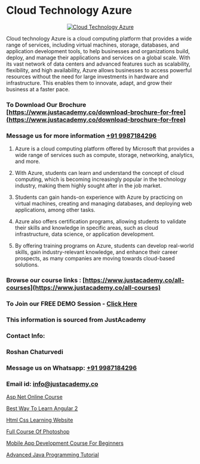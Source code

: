 # Cloud Technology Azure

<p align="center">
  <a href="https://justacademy.co/course-detail/microsoft-azure-training">
    <img src="https://justacademy.co/storage2/course_image/1708336833_course_image.png" alt="Cloud Technology Azure">
  </a>
</p>


Cloud technology Azure is a cloud computing platform that provides a wide range of services, including virtual machines, storage, databases, and application development tools, to help businesses and organizations build, deploy, and manage their applications and services on a global scale. With its vast network of data centers and advanced features such as scalability, flexibility, and high availability, Azure allows businesses to access powerful resources without the need for large investments in hardware and infrastructure. This enables them to innovate, adapt, and grow their business at a faster pace. 
### To Download Our Brochure [https://www.justacademy.co/download-brochure-for-free](https://www.justacademy.co/download-brochure-for-free)
### Message us for more information [+91 9987184296](https://api.whatsapp.com/send?phone=919987184296)
1) Azure is a cloud computing platform offered by Microsoft that provides a wide range of services such as compute, storage, networking, analytics, and more.

2) With Azure, students can learn and understand the concept of cloud computing, which is becoming increasingly popular in the technology industry, making them highly sought after in the job market.

3) Students can gain hands-on experience with Azure by practicing on virtual machines, creating and managing databases, and deploying web applications, among other tasks.

4) Azure also offers certification programs, allowing students to validate their skills and knowledge in specific areas, such as cloud infrastructure, data science, or application development.

5) By offering training programs on Azure, students can develop real-world skills, gain industry-relevant knowledge, and enhance their career prospects, as many companies are moving towards cloud-based solutions.

### Browse our course links : [https://www.justacademy.co/all-courses](https://www.justacademy.co/all-courses) 
### To Join our FREE DEMO Session - [Click Here](https://www.justacademy.co/register-for-course-demo)


### This information is sourced from JustAcademy
### Contact Info:
### Roshan Chaturvedi
### Message us on Whatsapp: [+91 9987184296](https://api.whatsapp.com/send?phone=919987184296)
### Email id: [info@justacademy.co](mailto:info@justacademy.co)
                
[Asp Net Online Course](https://www.linkedin.com/pulse/asp-net-online-course-justacademy-leicester-s1yoe?trackingId=8BdjmO2QpzNjyXOkzrVOPQ%3D%3D&lipi=urn%3Ali%3Apage%3Ad_flagship3_company_admin%3BPIc21Xd3RP6vIx4zw3ky%2FQ%3D%3D)

[Best Way To Learn Angular 2](https://www.linkedin.com/pulse/best-way-learn-angular-2-justacademy-chennai-ttoze?trackingId=6VmpUcdZcsIkO%2F2tv6qUVw%3D%3D&lipi=urn%3Ali%3Apage%3Ad_flagship3_company_admin%3BY%2BEec76oRFK6%2FI%2F%2BB9X%2Fdw%3D%3D)

[Html Css Learning Website](https://medium.com/@roneet705/html-css-learning-website-0a4dc6f5c8c3)

[Full Course Of Photoshop](https://medium.com/@negishivu99/full-course-of-photoshop-4cd6de92eef1)

[Mobile App Development Course For Beginners](https://justacademyin.github.io/Articles/Mobile-App-Development-Course-For-Beginners)

[Advanced Java Programming Tutorial](https://justacademyin.github.io/justacademy/advanced-java-programming-tutorial)

